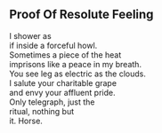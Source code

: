 Proof Of Resolute Feeling
-------------------------
I shower as  
if inside a forceful howl.  
Sometimes a piece of the heat  
imprisons like a peace in my breath.  
You see leg as electric as the clouds.  
I salute your charitable grape  
and envy your affluent pride.  
Only telegraph, just the  
ritual, nothing but  
it. Horse.  
